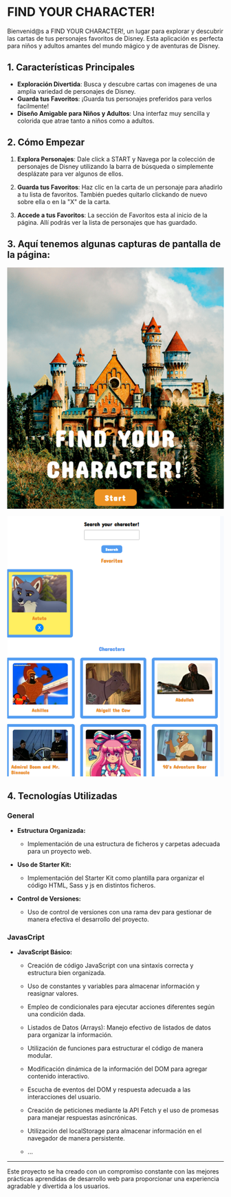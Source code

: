 # FIND YOUR CHARACTER!

Bienvenid@s a FIND YOUR CHARACTER!, un lugar para explorar y descubrir las cartas de tus personajes favoritos de Disney. Esta aplicación es perfecta para niños y adultos amantes del mundo mágico y de aventuras de Disney.

## 1. Características Principales

- **Exploración Divertida**: Busca y descubre cartas con imagenes de una amplia variedad de personajes de Disney.
- **Guarda tus Favoritos**: ¡Guarda tus personajes preferidos para verlos facilmente!
- **Diseño Amigable para Niños y Adultos**: Una interfaz muy sencilla y colorida que atrae tanto a niños como a adultos.

## 2. Cómo Empezar

1. **Explora Personajes**: Dale click a START y Navega por la colección de personajes de Disney utilizando la barra de búsqueda o simplemente desplázate para ver algunos de ellos.

2. **Guarda tus Favoritos**: Haz clic en la carta de un personaje para añadirlo a tu lista de favoritos. También puedes quitarlo clickando de nuevo sobre ella o en la "X" de la carta.

3. **Accede a tus Favoritos**: La sección de Favoritos esta al inicio de la página. Allí podrás ver la lista de personajes que has guardado.

## 3. Aquí tenemos algunas capturas de pantalla de la página:

![Captura de pantalla - encabezado](./public/images/findyourcharacter1.png)

![Captura de pantalla - cuerpo ](./public/images/findyourcharacter2.png)

## 4. Tecnologías Utilizadas

### General

- **Estructura Organizada:**

  - Implementación de una estructura de ficheros y carpetas adecuada para un proyecto web.

- **Uso de Starter Kit:**

  - Implementación del Starter Kit como plantilla para organizar el código HTML, Sass y js en distintos ficheros.

- **Control de Versiones:**
  - Uso de control de versiones con una rama dev para gestionar de manera efectiva el desarrollo del proyecto.

### JavasCript

- **JavaScript Básico:**

  - Creación de código JavaScript con una sintaxis correcta y estructura bien organizada.

  - Uso de constantes y variables para almacenar información y reasignar valores.

  - Empleo de condicionales para ejecutar acciones diferentes según una condición dada.

  - Listados de Datos (Arrays): Manejo efectivo de listados de datos para organizar la información.

  - Utilización de funciones para estructurar el código de manera modular.

  - Modificación dinámica de la información del DOM para agregar contenido interactivo.

  - Escucha de eventos del DOM y respuesta adecuada a las interacciones del usuario.

  - Creación de peticiones mediante la API Fetch y el uso de promesas para manejar respuestas asincrónicas.

  - Utilización del localStorage para almacenar información en el navegador de manera persistente.

  - ...

---

Este proyecto se ha creado con un compromiso constante con las mejores prácticas aprendidas de desarrollo web para proporcionar una experiencia agradable y divertida a los usuarios.
